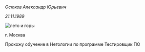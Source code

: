 

*Осюков Александр Юрьевич*

_21.11.1989_


<image src="/img/IMG_8233.JPG" alt="лето и горы">



г. Москва


Прохожу обучение в Нетологии по программе Тестировщик ПО


